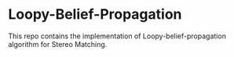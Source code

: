 # Loopy-Belief-Propagation
This repo contains the implementation of Loopy-belief-propagation algorithm for Stereo Matching.
